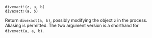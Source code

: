 ```
divexact!(z, a, b)
divexact!(a, b)
```

Return `divexact(a, b)`, possibly modifying the object `z` in the process. Aliasing is permitted. The two argument version is a shorthand for `divexact(a, a, b)`.
